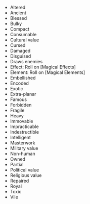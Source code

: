 
* Altered
* Ancient
* Blessed
* Bulky
* Compact
* Consumable
* Cultural value
* Cursed
* Damaged
* Disguised
* Draws enemies
* Effect: Roll on [Magical Effects]
* Element: Roll on [Magical Elements]
* Embellished
* Encoded
* Exotic
* Extra-planar
* Famous
* Forbidden
* Fragile
* Heavy
* Immovable
* Impracticable
* Indestructible
* Intelligent
* Masterwork
* Military value
* Non-human
* Owned
* Partial
* Political value
* Religious value
* Repaired
* Royal
* Toxic
* Vile